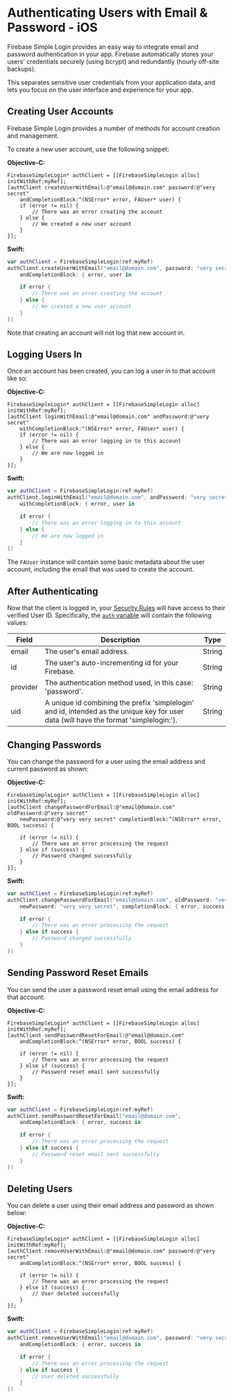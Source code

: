 # Authenticating Users with Email & Password - iOS

Firebase Simple Login provides an easy way to integrate email and password authentication in your app. Firebase automatically stores your users' credentials securely (using bcrypt) and redundantly (hourly off-site backups).

This separates sensitive user credentials from your application data, and lets you focus on the user interface and experience for your app.


## Creating User Accounts

Firebase Simple Login provides a number of methods for account creation and management.

To create a new user account, use the following snippet:

__Objective-C:__
```objc
FirebaseSimpleLogin* authClient = [[FirebaseSimpleLogin alloc] initWithRef:myRef];
[authClient createUserWithEmail:@"email@domain.com" password:@"very secret"
    andCompletionBlock:^(NSError* error, FAUser* user) {
    if (error != nil) {
        // There was an error creating the account
    } else {
        // We created a new user account
    }
}];
```

__Swift:__
```swift
var authClient = FirebaseSimpleLogin(ref:myRef)
authClient.createUserWithEmail("email@domain.com", password: "very secret",
    andCompletionBlock: { error, user in

    if error {
        // There was an error creating the account
    } else {
        // We created a new user account
    }
})
```

Note that creating an account will not log that new account in.


## Logging Users In

Once an account has been created, you can log a user in to that account like so:

__Objective-C:__
```objc
FirebaseSimpleLogin* authClient = [[FirebaseSimpleLogin alloc] initWithRef:myRef];
[authClient loginWithEmail:@"email@domain.com" andPassword:@"very secret"
    withCompletionBlock:^(NSError* error, FAUser* user) {
    if (error != nil) {
        // There was an error logging in to this account
    } else {
        // We are now logged in
    }
}];
```

__Swift:__
```swift
var authClient = FirebaseSimpleLogin(ref:myRef)
authClient.loginWithEmail("email@domain.com", andPassword: "very secret",
    withCompletionBlock: { error, user in

    if error {
        // There was an error logging in to this account
    } else {
        // We are now logged in
    }
})
```

The `FAUser` instance will contain some basic metadata about the user account, including the email that was used to create the account.


## After Authenticating

Now that the client is logged in, your [Security Rules](https://www.firebase.com/docs/ios/guide/securing-data.html) will have access to their verified User ID. Specifically, the [`auth` variable](TODO) will contain the following values:

| Field | Description | Type |
| --- | --- | --- |
| email | The user's email address. | String |
| id | The user's auto-incrementing id for your Firebase. | String |
| provider | The authentication method used, in this case: 'password'. | String |
| uid | A unique id combining the prefix 'simplelogin' and id, intended as the unique key for user data (will have the format 'simplelogin:<id>'). | String |


## Changing Passwords

You can change the password for a user using the email address and current password as shown:

__Objective-C:__
```objc
FirebaseSimpleLogin* authClient = [[FirebaseSimpleLogin alloc] initWithRef:myRef];
[authClient changePasswordForEmail:@"email@domain.com" oldPassword:@"very secret"
    newPassword:@"very very secret" completionBlock:^(NSError* error, BOOL success) {

    if (error != nil) {
        // There was an error processing the request
    } else if (success) {
        // Password changed successfully
    }
}];
```

__Swift:__
```swift
var authClient = FirebaseSimpleLogin(ref:myRef)
authClient.changePasswordForEmail("email@domain.com", oldPassword: "very secret",
    newPassword: "very very secret", completionBlock: { error, success in

    if error {
        // There was an error processing the request
    } else if success {
        // Password changed successfully
    }
})
```


## Sending Password Reset Emails

You can send the user a password reset email using the email address for that account:

__Objective-C:__
```objc
FirebaseSimpleLogin* authClient = [[FirebaseSimpleLogin alloc] initWithRef:myRef];
[authClient sendPasswordResetForEmail:@"email@domain.com"
    andCompletionBlock:^(NSError* error, BOOL success) {

    if (error != nil) {
        // There was an error processing the request
    } else if (success) {
        // Password reset email sent successfully
    }
}];
```

__Swift:__
```swift
var authClient = FirebaseSimpleLogin(ref:myRef)
authClient.sendPasswordResetForEmail("email@domain.com",
    andCompletionBlock: { error, success in

    if error {
        // There was an error processing the request
    } else if success {
        // Password reset email sent successfully
    }
})
```


## Deleting Users

You can delete a user using their email address and password as shown below:

__Objective-C:__
```objc
FirebaseSimpleLogin* authClient = [[FirebaseSimpleLogin alloc] initWithRef:myRef];
[authClient removeUserWithEmail:@"email@domain.com" password:@"very secret"
    andCompletionBlock:^(NSError* error, BOOL success) {

    if (error != nil) {
        // There was an error processing the request
    } else if (success) {
        // User deleted successfully
    }
}];
```

__Swift:__
```swift
var authClient = FirebaseSimpleLogin(ref:myRef)
authClient.removeUserWithEmail("email@domain.com", password: "very secret",
    andCompletionBlock: { error, success in

    if error {
        // There was an error processing the request
    } else if success {
        // User deleted successfully
    }
})
```
